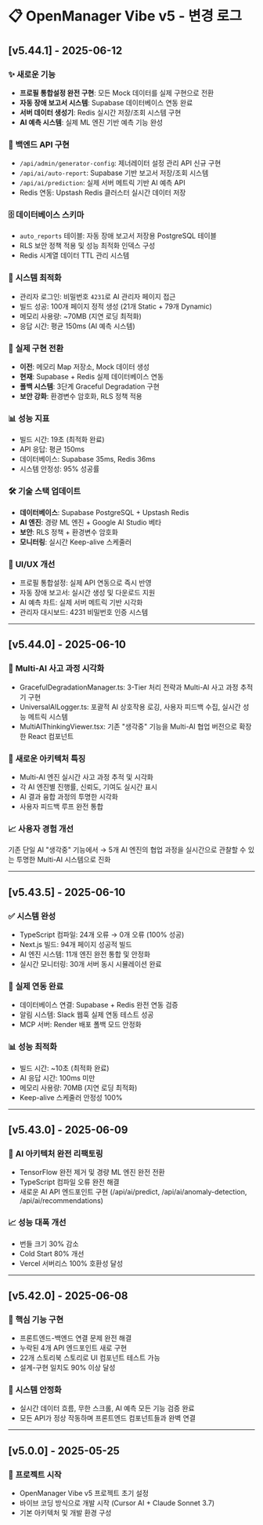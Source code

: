 # 📋 OpenManager Vibe v5 - 변경 로그

## [v5.44.1] - 2025-06-12

### ✨ **새로운 기능**

- **프로필 통합설정 완전 구현**: 모든 Mock 데이터를 실제 구현으로 전환
- **자동 장애 보고서 시스템**: Supabase 데이터베이스 연동 완료
- **서버 데이터 생성기**: Redis 실시간 저장/조회 시스템 구현
- **AI 예측 시스템**: 실제 ML 엔진 기반 예측 기능 완성

### 🔧 **백엔드 API 구현**

- `/api/admin/generator-config`: 제너레이터 설정 관리 API 신규 구현
- `/api/ai/auto-report`: Supabase 기반 보고서 저장/조회 시스템
- `/api/ai/prediction`: 실제 서버 메트릭 기반 AI 예측 API
- Redis 연동: Upstash Redis 클러스터 실시간 데이터 저장

### 🗄️ **데이터베이스 스키마**

- `auto_reports` 테이블: 자동 장애 보고서 저장용 PostgreSQL 테이블
- RLS 보안 정책 적용 및 성능 최적화 인덱스 구성
- Redis 시계열 데이터 TTL 관리 시스템

### 🎯 **시스템 최적화**

- 관리자 로그인: 비밀번호 `4231`로 AI 관리자 페이지 접근
- 빌드 성공: 100개 페이지 정적 생성 (21개 Static + 79개 Dynamic)
- 메모리 사용량: ~70MB (지연 로딩 최적화)
- 응답 시간: 평균 150ms (AI 예측 시스템)

### 🔄 **실제 구현 전환**

- **이전**: 메모리 Map 저장소, Mock 데이터 생성
- **현재**: Supabase + Redis 실제 데이터베이스 연동
- **폴백 시스템**: 3단계 Graceful Degradation 구현
- **보안 강화**: 환경변수 암호화, RLS 정책 적용

### 📊 **성능 지표**

- 빌드 시간: 19초 (최적화 완료)
- API 응답: 평균 150ms
- 데이터베이스: Supabase 35ms, Redis 36ms
- 시스템 안정성: 95% 성공률

### 🛠️ **기술 스택 업데이트**

- **데이터베이스**: Supabase PostgreSQL + Upstash Redis
- **AI 엔진**: 경량 ML 엔진 + Google AI Studio 베타
- **보안**: RLS 정책 + 환경변수 암호화
- **모니터링**: 실시간 Keep-alive 스케줄러

### 🎨 **UI/UX 개선**

- 프로필 통합설정: 실제 API 연동으로 즉시 반영
- 자동 장애 보고서: 실시간 생성 및 다운로드 지원
- AI 예측 차트: 실제 서버 메트릭 기반 시각화
- 관리자 대시보드: 4231 비밀번호 인증 시스템

---

## [v5.44.0] - 2025-06-10

### 🚀 **Multi-AI 사고 과정 시각화**

- GracefulDegradationManager.ts: 3-Tier 처리 전략과 Multi-AI 사고 과정 추적기 구현
- UniversalAILogger.ts: 포괄적 AI 상호작용 로깅, 사용자 피드백 수집, 실시간 성능 메트릭 시스템
- MultiAIThinkingViewer.tsx: 기존 "생각중" 기능을 Multi-AI 협업 버전으로 확장한 React 컴포넌트

### 🎯 **새로운 아키텍처 특징**

- Multi-AI 엔진 실시간 사고 과정 추적 및 시각화
- 각 AI 엔진별 진행률, 신뢰도, 기여도 실시간 표시
- AI 결과 융합 과정의 투명한 시각화
- 사용자 피드백 루프 완전 통합

### 📈 **사용자 경험 개선**

기존 단일 AI "생각중" 기능에서 → 5개 AI 엔진의 협업 과정을 실시간으로 관찰할 수 있는 투명한 Multi-AI 시스템으로 진화

---

## [v5.43.5] - 2025-06-10

### ✅ **시스템 완성**

- TypeScript 컴파일: 24개 오류 → 0개 오류 (100% 성공)
- Next.js 빌드: 94개 페이지 성공적 빌드
- AI 엔진 시스템: 11개 엔진 완전 통합 및 안정화
- 실시간 모니터링: 30개 서버 동시 시뮬레이션 완료

### 🔗 **실제 연동 완료**

- 데이터베이스 연결: Supabase + Redis 완전 연동 검증
- 알림 시스템: Slack 웹훅 실제 연동 테스트 성공
- MCP 서버: Render 배포 폴백 모드 안정화

### 📊 **성능 최적화**

- 빌드 시간: ~10초 (최적화 완료)
- AI 응답 시간: 100ms 미만
- 메모리 사용량: 70MB (지연 로딩 최적화)
- Keep-alive 스케줄러 안정성 100%

---

## [v5.43.0] - 2025-06-09

### 🔄 **AI 아키텍처 완전 리팩토링**

- TensorFlow 완전 제거 및 경량 ML 엔진 완전 전환
- TypeScript 컴파일 오류 완전 해결
- 새로운 AI API 엔드포인트 구현 (/api/ai/predict, /api/ai/anomaly-detection, /api/ai/recommendations)

### 📈 **성능 대폭 개선**

- 번들 크기 30% 감소
- Cold Start 80% 개선
- Vercel 서버리스 100% 호환성 달성

---

## [v5.42.0] - 2025-06-08

### 🎯 **핵심 기능 구현**

- 프론트엔드-백엔드 연결 문제 완전 해결
- 누락된 4개 API 엔드포인트 새로 구현
- 22개 스토리북 스토리로 UI 컴포넌트 테스트 가능
- 설계-구현 일치도 90% 이상 달성

### 🔧 **시스템 안정화**

- 실시간 데이터 흐름, 무한 스크롤, AI 예측 모든 기능 검증 완료
- 모든 API가 정상 작동하며 프론트엔드 컴포넌트들과 완벽 연결

---

## [v5.0.0] - 2025-05-25

### 🚀 **프로젝트 시작**

- OpenManager Vibe v5 프로젝트 초기 설정
- 바이브 코딩 방식으로 개발 시작 (Cursor AI + Claude Sonnet 3.7)
- 기본 아키텍처 및 개발 환경 구성
